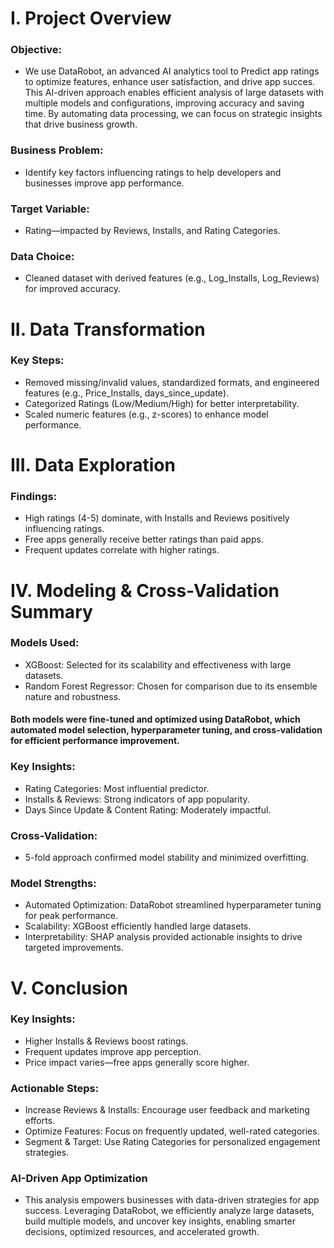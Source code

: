 # I. ​Project Overview 
### Objective: 
- We use DataRobot, an advanced AI analytics tool to Predict app ratings to optimize features, enhance user satisfaction, and drive app succes. This AI-driven approach enables efficient analysis of large datasets with multiple models and configurations, improving accuracy and saving time. By automating data processing, we can focus on strategic insights that drive business growth.
### Business Problem: 
- Identify key factors influencing ratings to help developers and businesses improve app performance.
### Target Variable: 
- Rating—impacted by Reviews, Installs, and Rating Categories.
### Data Choice: 
- Cleaned dataset with derived features (e.g., Log_Installs, Log_Reviews) for improved accuracy.

# II. Data Transformation
### Key Steps:
- Removed missing/invalid values, standardized formats, and engineered features (e.g., Price_Installs, days_since_update).
- Categorized Ratings (Low/Medium/High) for better interpretability.
- Scaled numeric features (e.g., z-scores) to enhance model performance.

# III. Data Exploration
### Findings:
- High ratings (4-5) dominate, with Installs and Reviews positively influencing ratings.
- Free apps generally receive better ratings than paid apps.
- Frequent updates correlate with higher ratings.

# IV. Modeling & Cross-Validation Summary
### Models Used:
- XGBoost: Selected for its scalability and effectiveness with large datasets.
- Random Forest Regressor: Chosen for comparison due to its ensemble nature and robustness.
#### Both models were fine-tuned and optimized using DataRobot, which automated model selection, hyperparameter tuning, and cross-validation for efficient performance improvement.
### Key Insights:
- Rating Categories: Most influential predictor.
- Installs & Reviews: Strong indicators of app popularity.
- Days Since Update & Content Rating: Moderately impactful.
### Cross-Validation: 
- 5-fold approach confirmed model stability and minimized overfitting.
### Model Strengths:
- Automated Optimization: DataRobot streamlined hyperparameter tuning for peak performance.
- Scalability: XGBoost efficiently handled large datasets.
- Interpretability: SHAP analysis provided actionable insights to drive targeted improvements.

# V. Conclusion 
### Key Insights:
- Higher Installs & Reviews boost ratings.
- Frequent updates improve app perception.
- Price impact varies—free apps generally score higher.
### Actionable Steps:
- Increase Reviews & Installs: Encourage user feedback and marketing efforts.
- Optimize Features: Focus on frequently updated, well-rated categories.
- Segment & Target: Use Rating Categories for personalized engagement strategies.
###  AI-Driven App Optimization
- This analysis empowers businesses with data-driven strategies for app success. Leveraging DataRobot, we efficiently analyze large datasets, build multiple models, and uncover key insights, enabling smarter decisions, optimized resources, and accelerated growth.
